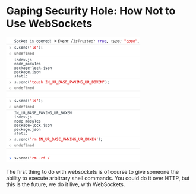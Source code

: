 Gaping Security Hole: How Not to Use WebSockets
===============================================

![Tee hee](./docs/lol.png)

The first thing to do with websockets is of course to give someone the ability to execute arbitrary shell commands.  You could do it over HTTP, but this is the future, we do it live, with WebSockets.
